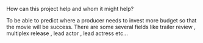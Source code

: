 How can this project help and whom it might help?

To be able to predict where a producer needs to invest more budget so that the movie will be success.
There are some several fields like trailer review , multiplex release , lead actor , lead actress etc...
